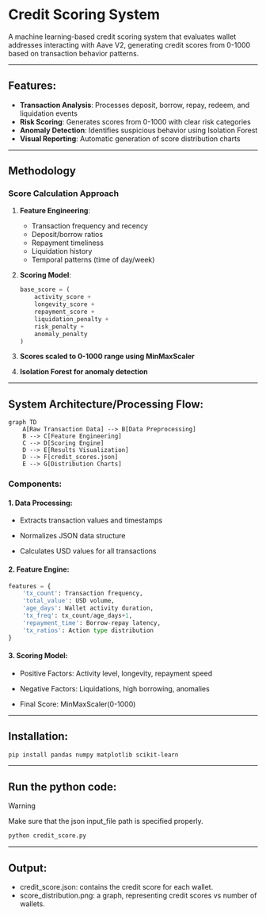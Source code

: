 # Credit Scoring System

A machine learning-based credit scoring system that evaluates wallet addresses interacting with Aave V2, generating credit scores from 0-1000 based on transaction behavior patterns.

---

## Features:
- **Transaction Analysis**: Processes deposit, borrow, repay, redeem, and liquidation events
- **Risk Scoring**: Generates scores from 0-1000 with clear risk categories
- **Anomaly Detection**: Identifies suspicious behavior using Isolation Forest
- **Visual Reporting**: Automatic generation of score distribution charts

---

## Methodology
### Score Calculation Approach
1. **Feature Engineering**:
   - Transaction frequency and recency
   - Deposit/borrow ratios
   - Repayment timeliness
   - Liquidation history
   - Temporal patterns (time of day/week)

2. **Scoring Model**:
   ```python
   base_score = (
       activity_score + 
       longevity_score + 
       repayment_score + 
       liquidation_penalty + 
       risk_penalty + 
       anomaly_penalty
   )
3. **Scores scaled to 0-1000 range using MinMaxScaler**

4. **Isolation Forest for anomaly detection**

---

## System Architecture/Processing Flow:

```mermaid
graph TD
    A[Raw Transaction Data] --> B[Data Preprocessing]
    B --> C[Feature Engineering]
    C --> D[Scoring Engine]
    D --> E[Results Visualization]
    D --> F[credit_scores.json]
    E --> G[Distribution Charts]
```
### Components:

#### 1. Data Processing:

- Extracts transaction values and timestamps

- Normalizes JSON data structure

- Calculates USD values for all transactions

#### 2. Feature Engine:
```python
features = {
    'tx_count': Transaction frequency,
    'total_value': USD volume,
    'age_days': Wallet activity duration,
    'tx_freq': tx_count/age_days+1,
    'repayment_time': Borrow-repay latency,
    'tx_ratios': Action type distribution
}
```
#### 3. Scoring Model:

- Positive Factors: Activity level, longevity, repayment speed

- Negative Factors: Liquidations, high borrowing, anomalies

- Final Score: MinMaxScaler(0-1000)

---

## Installation:
```bash
pip install pandas numpy matplotlib scikit-learn
```

---

## Run the python code:
> [!WARNING]
> Make sure that the json input_file path is specified properly.
```bash
python credit_score.py
```

---

## Output:
- credit_score.json: contains the credit score for each wallet.
- score_distribution.png: a graph, representing credit scores vs number of wallets.
